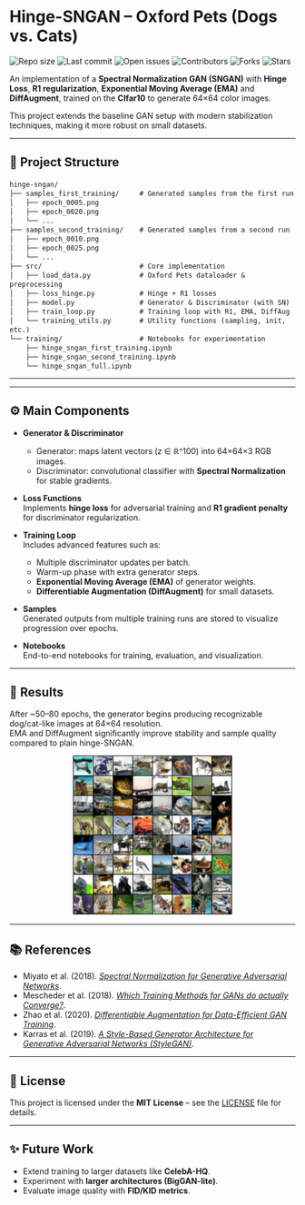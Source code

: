 # Hinge-SNGAN – Oxford Pets (Dogs vs. Cats)

![Repo size](https://img.shields.io/github/repo-size/pablo-reyes8/pytorch-gans)
![Last commit](https://img.shields.io/github/last-commit/pablo-reyes8/pytorch-gans)
![Open issues](https://img.shields.io/github/issues/pablo-reyes8/pytorch-gans)
![Contributors](https://img.shields.io/github/contributors/pablo-reyes8/pytorch-gans)
![Forks](https://img.shields.io/github/forks/pablo-reyes8/pytorch-gans?style=social)
![Stars](https://img.shields.io/github/stars/pablo-reyes8/pytorch-gans?style=social)

An implementation of a **Spectral Normalization GAN (SNGAN)** with **Hinge Loss**, **R1 regularization**, **Exponential Moving Average (EMA)** and **DiffAugment**, trained on the **CIfar10** to generate 64×64 color images.

This project extends the baseline GAN setup with modern stabilization techniques, making it more robust on small datasets.

---

## 📂 Project Structure

```plaintext
hinge-sngan/
├── samples_first_training/     # Generated samples from the first run
│   ├── epoch_0005.png
│   ├── epoch_0020.png
│   └── ...
├── samples_second_training/    # Generated samples from a second run
│   ├── epoch_0010.png
│   ├── epoch_0025.png
│   └── ...
├── src/                        # Core implementation
│   ├── load_data.py            # Oxford Pets dataloader & preprocessing
│   ├── loss_hinge.py           # Hinge + R1 losses
│   ├── model.py                # Generator & Discriminator (with SN)
│   ├── train_loop.py           # Training loop with R1, EMA, DiffAug
│   └── training_utils.py       # Utility functions (sampling, init, etc.)
└── training/                   # Notebooks for experimentation
    ├── hinge_sngan_first_training.ipynb
    ├── hinge_sngan_second_training.ipynb
    └── hinge_sngan_full.ipynb
```

---

---

## ⚙️ Main Components

- **Generator & Discriminator**

  - Generator: maps latent vectors (_z_ ∈ ℝ^100) into 64×64×3 RGB images.
  - Discriminator: convolutional classifier with **Spectral Normalization** for stable gradients.

- **Loss Functions**  
  Implements **hinge loss** for adversarial training and **R1 gradient penalty** for discriminator regularization.

- **Training Loop**  
  Includes advanced features such as:

  - Multiple discriminator updates per batch.
  - Warm-up phase with extra generator steps.
  - **Exponential Moving Average (EMA)** of generator weights.
  - **Differentiable Augmentation (DiffAugment)** for small datasets.

- **Samples**  
  Generated outputs from multiple training runs are stored to visualize progression over epochs.

- **Notebooks**  
  End-to-end notebooks for training, evaluation, and visualization.

---

## 🚀 Results

After ~50–80 epochs, the generator begins producing recognizable dog/cat-like images at 64×64 resolution.  
EMA and DiffAugment significantly improve stability and sample quality compared to plain hinge-SNGAN.

<p align="center">
  <img src="samples_second_training/epoch_0060.png" alt="Oxford Pets Hinge-SNGAN sample" width="280"/>
</p>

---

## 📚 References

- Miyato et al. (2018). [_Spectral Normalization for Generative Adversarial Networks_](https://arxiv.org/abs/1802.05957).
- Mescheder et al. (2018). [_Which Training Methods for GANs do actually Converge?_](https://arxiv.org/abs/1801.04406).
- Zhao et al. (2020). [_Differentiable Augmentation for Data-Efficient GAN Training_](https://arxiv.org/abs/2006.10738).
- Karras et al. (2019). [_A Style-Based Generator Architecture for Generative Adversarial Networks (StyleGAN)_](https://arxiv.org/abs/1812.04948).

---

## 📜 License

This project is licensed under the **MIT License** – see the [LICENSE](LICENSE) file for details.

---

## ✨ Future Work

- Extend training to larger datasets like **CelebA-HQ**.
- Experiment with **larger architectures (BigGAN-lite)**.
- Evaluate image quality with **FID/KID metrics**.

